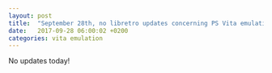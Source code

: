 ```yaml
---
layout: post
title:  "September 28th, no libretro updates concerning PS Vita emulation and emulators"
date:   2017-09-28 06:00:02 +0200
categories: vita emulation
---
```


No updates today!
